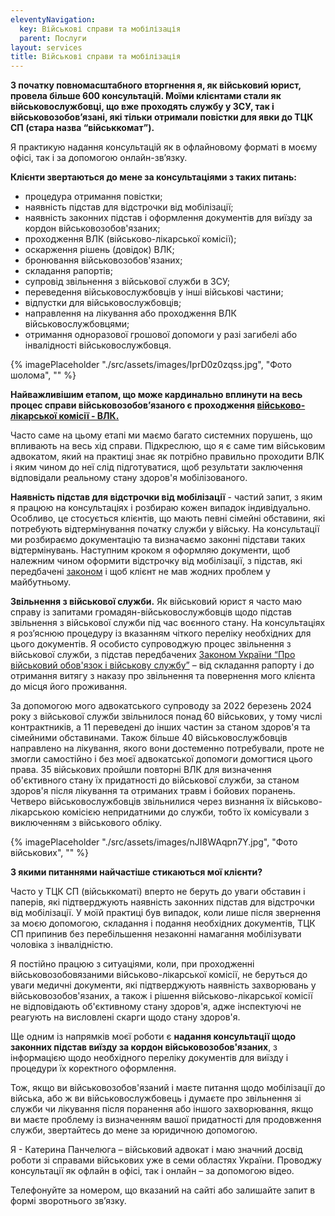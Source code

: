 ```yaml
---
eleventyNavigation:
  key: Військові справи та мобілізація
  parent: Послуги
layout: services
title: Військові справи та мобілізація
---
```


**З початку повномасштабного вторгнення я, як військовий юрист, провела більше 600 консультацій. Моїми клієнтами стали як військовослужбовці, що вже проходять службу у ЗСУ, так і військовозобов’язані, які тільки отримали повістки для явки до ТЦК СП (стара назва “військкомат”).**

Я практикую надання консультацій як в офлайновому форматі в моєму офісі, так і за допомогою онлайн-зв’язку.

**Клієнти звертаються до мене за консультаціями з таких питань:**

- процедура отримання повістки;
- наявність підстав для відстрочки від мобілізації;
- наявність законних підстав і оформлення документів для виїзду за кордон військовозобов'язаних;
- проходження ВЛК (військово-лікарської комісії);
- оскарження рішень (довідок) ВЛК;
- бронювання військовозобов'язаних;
- складання рапортів;
- супровід звільнення з військової служби в ЗСУ;
- переведення військовослужбовців у інші військові частини;
- відпустки для військовослужбовців;
- направлення на лікування або проходження ВЛК військовослужбовцями;
- отримання одноразової грошової допомоги у разі загибелі або інвалідності військовослужбовця.

{% imagePlaceholder "./src/assets/images/IprD0z0zqss.jpg", "Фото шолома", "" %}

**Найважливішим етапом, що може кардинально вплинути на весь процес справи військовозобов’язаного є проходження [військово-лікарської комісії - ВЛК.](https://zakon.rada.gov.ua/laws/show/z1109-08#Text)**

Часто саме на цьому етапі ми маємо багато системних порушень, що впливають на весь хід справи. Підкреслюю, що я є саме тим військовим адвокатом, який на практиці знає як потрібно правильно проходити ВЛК і яким чином до неї слід підготуватися, щоб результати заключення відповідали реальному стану здоров'я мобілізованого.

**Наявність підстав для відстрочки від мобілізації** - частий запит, з яким я працюю на консультаціях і розбираю кожен випадок індивідуально. Особливо, це стосується клієнтів, що мають певні сімейні обставини, які потребують відтермінування початку служби у війську. На консультації ми розбираємо документацію та визначаємо законні підстави таких відтермінувань. Наступним кроком я оформляю документи, щоб належним чином оформити відстрочку від мобілізації, з підстав, які передбачені [законом](https://zakon.rada.gov.ua/laws/show/3543-12#Text) і щоб клієнт не мав жодних проблем у майбутньому.

**Звільнення з військової служби.** Як військовий юрист я часто маю справу із запитами громадян-військовослужбовців щодо підстав звільнення з військової служби під час воєнного стану. На консультаціях я роз’яснюю процедуру із вказанням чіткого переліку необхідних для цього документів. Я особисто супроводжую процес звільнення з військової служби, з підстав передбачених [Законом України “Про військовий обов'язок і військову службу”](https://zakon.rada.gov.ua/laws/show/2232-12#Text) – від складання рапорту і до отримання витягу з наказу про звільнення та повернення мого клієнта до місця його проживання.

За допомогою мого адвокатського супроводу за 2022 березень 2024 року з військової служби звільнилося понад 60 військових, у тому числі контрактників, а 11 переведені до інших частин за станом здоров'я та сімейними обставинами. Також більше 40 військовослужбовців направлено на лікування, якого вони достеменно потребували, проте не змогли самостійно і без моєї адвокатської допомоги домогтися цього права. 35 військових пройшли повторні ВЛК для визначення об'єктивного стану їх придатності до військової служби, за станом здоров'я після лікування та отриманих травм і бойових поранень. Четверо військовослужбовців звільнилися через визнання їх військово-лікарською комісією непридатними до служби, тобто їх комісували з виключенням з військового обліку.

{% imagePlaceholder "./src/assets/images/nJI8WAqpn7Y.jpg", "Фото військових", "" %}

**З якими питаннями найчастіше стикаються мої клієнти?**

Часто у ТЦК СП (військкоматі) вперто не беруть до уваги обставин і паперів, які підтверджують наявність законних підстав для відстрочки від мобілізації. У моїй практиці був випадок, коли лише після звернення за моєю допомогою, складання і подання необхідних документів, ТЦК СП припинив без перебільшення незаконні намагання мобілізувати чоловіка з інвалідністю.

Я постійно працюю з ситуаціями, коли, при проходженні військовозобовязаними військово-лікарської комісії, не беруться до уваги медичні документи, які підтверджують наявність захворювань у військовозобов'язаних, а також і рішення військово-лікарської комісії не відповідають об'єктивному стану здоров'я, адже інспектуючі не реагують на висловлені скарги щодо стану здоров'я.

Ще одним із напрямків моєї роботи є **надання консультації щодо законних підстав виїзду за кордон військовозобов'язаних**, з інформацією щодо необхідного переліку документів для виїзду і процедури їх коректного оформлення.

Тож, якщо ви військовозобов'язаний і маєте питання щодо мобілізації до війська, або ж ви військовослужбовець і думаєте про звільнення зі служби чи лікування після поранення або іншого захворювання, якщо ви маєте проблему із визначенням вашої придатності для продовження служби, звертайтесь до мене за юридичною допомогою.

Я - Катерина Панчелюга – військовий адвокат і маю значний досвід роботи зі справами військових уже в семи областях України.
Проводжу консультації як офлайн в офісі, так і онлайн – за допомогою відео.

Телефонуйте за номером, що вказаний на сайті або залишайте запит в формі зворотнього зв’язку.
